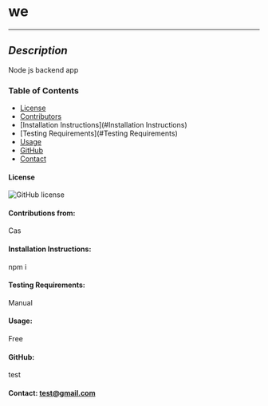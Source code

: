 
# we
-----------------------------
## _Description_
Node js backend app

### Table of Contents
* [License](#License)
* [Contributors](#Contribution)
* [Installation Instructions](#Installation Instructions)
* [Testing Requirements](#Testing Requirements)
* [Usage](#Usage)
* [GitHub](#GitHub)
* [Contact](#Contact)

#### License
![GitHub license](https://img.shields.io/badge/license-MIT-blue.svg)

#### Contributions from:
Cas

#### Installation Instructions:
npm i

#### Testing Requirements:
Manual

#### Usage: 
Free

#### GitHub:
test

#### Contact: test@gmail.com
